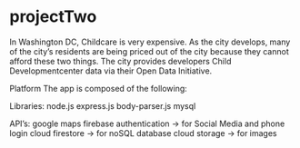 # projectTwo

In Washington DC, Childcare is very expensive. As the city develops, many of the city’s residents are being priced out of the city because they cannot afford these two things. The city provides developers Child Developmentcenter data via their Open Data Initiative.

Platform
The app is composed of the following:

Libraries:
node.js
express.js
body-parser.js
mysql

API’s:
google maps
firebase
authentication -> for Social Media and phone login
cloud firestore -> for noSQL database
cloud storage -> for images
